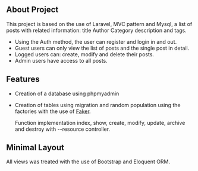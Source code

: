 ## About Project

This project is based on the use of Laravel, MVC pattern and Mysql, a list of posts with related information: title Author Category description and tags. 
- Using the Auth method, the user can register and login in and out. 
- Guest users can only view the list of posts and the single post in detail.
- Logged users can: 
    create, 
    modify and 
    delete their posts. 
- Admin users have access to all posts.

## Features

- Creation of a database using phpmyadmin 
- Creation of tables using 
    migration and random population using the factories with the use of [Faker](https://github.com/fzaninotto/Faker). 

    Function implementation index, show, create, modify, update, archive and destroy with --resource controller.

## Minimal Layout

All views was treated with the use of Bootstrap and Eloquent ORM.
